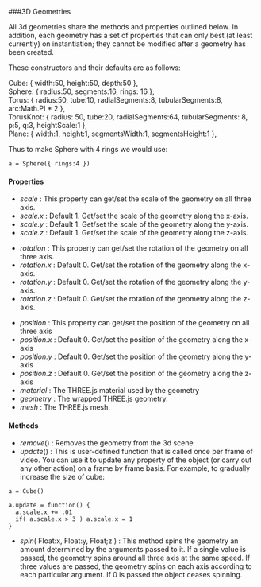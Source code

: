 ###3D Geometries

All 3d geometries share the methods and properties outlined below. In addition, each geometry has a set of properties that can only best (at least currently) on instantiation; they cannot be modified after a geometry has been created.

These constructors and their defaults are as follows:  

Cube:   { width:50, height:50, depth:50 },  
Sphere: { radius:50, segments:16, rings: 16 },  
Torus:  { radius:50, tube:10, radialSegments:8, tubularSegments:8, arc:Math.PI * 2 },  
TorusKnot: { radius: 50, tube:20, radialSegments:64, tubularSegments: 8, p:5, q:3, heightScale:1 },  
Plane: { width:1, height:1, segmentsWidth:1, segmentsHeight:1 },

Thus to make Sphere with 4 rings we would use:
```
a = Sphere({ rings:4 })
```

#### Properties

* _scale_ : This property can get/set the scale of the geometry on all three axis.
* _scale.x_ : Default 1. Get/set the scale of the geometry along the x-axis.
* _scale.y_ : Default 1. Get/set the scale of the geometry along the y-axis.
* _scale.z_ : Default 1. Get/set the scale of the geometry along the z-axis.  
+ _rotation_ : This property can get/set the rotation of the geometry on all three axis.
+ _rotation.x_ : Default 0. Get/set the rotation of the geometry along the x-axis.
+ _rotation.y_ : Default 0. Get/set the rotation of the geometry along the y-axis.
+ _rotation.z_ : Default 0. Get/set the rotation of the geometry along the z-axis.  
* _position_ : This property can get/set the position of the geometry on all three axis
* _position.x_ : Default 0. Get/set the position of the geometry along the x-axis
* _position.y_ : Default 0. Get/set the position of the geometry along the y-axis
* _position.z_ : Default 0. Get/set the position of the geometry along the z-axis  
* _material_ : The THREE.js material used by the geometry
* _geometry_ : The wrapped THREE.js geometry.
* _mesh_ : The THREE.js mesh.

#### Methods

* _remove_() : Removes the geometry from the 3d scene
* _update_() : This is user-defined function that is called once per frame of video. You can use it to update any property of the object (or carry out any other action) on a frame by frame basis. For example, to gradually increase the size of cube:

```
a = Cube()

a.update = function() {
  a.scale.x += .01
  if( a.scale.x > 3 ) a.scale.x = 1 
}
```
* _spin_( Float:x, Float:y, Float;z ) : This method spins the geometry an amount determined by the arguments passed to it. If a single value is passed, the geometry spins around all three axis at the same speed. If three values are passed, the geometry spins on each axis according to each particular argument. If 0 is passed the object ceases spinning.
